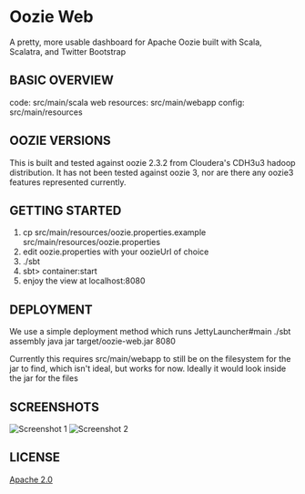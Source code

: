 Oozie Web
======

A pretty, more usable dashboard for Apache Oozie built with Scala, Scalatra, and Twitter Bootstrap


BASIC OVERVIEW
------
code:           src/main/scala
web resources:  src/main/webapp
config:         src/main/resources


OOZIE VERSIONS
------
This is built and tested against oozie 2.3.2 from Cloudera's CDH3u3 hadoop distribution.
It has not been tested against oozie 3, nor are there any oozie3 features represented currently.


GETTING STARTED
------
1. cp src/main/resources/oozie.properties.example src/main/resources/oozie.properties
2. edit oozie.properties with your oozieUrl of choice
3. ./sbt
4. sbt> container:start
5. enjoy the view at localhost:8080


DEPLOYMENT
------
We use a simple deployment method which runs JettyLauncher#main
./sbt assembly
java jar target/oozie-web.jar 8080

Currently this requires src/main/webapp to still be on the filesystem 
for the jar to find, which isn't ideal, but works for now. 
Ideally it would look inside the jar for the files


SCREENSHOTS
------

![Screenshot 1](http://github.com/foursquare/oozie-web/raw/master/project/screenshots/screenshot1.png)
![Screenshot 2](http://github.com/foursquare/oozie-web/raw/master/project/screenshots/screenshot2.png)


LICENSE
------
[Apache 2.0](http://www.apache.org/licenses/LICENSE-2.0.html)